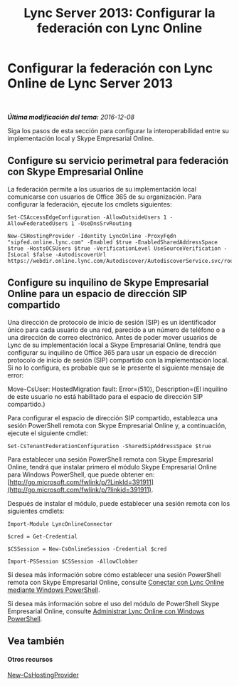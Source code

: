﻿---
title: 'Lync Server 2013: Configurar la federación con Lync Online'
TOCTitle: Configurar la federación con Lync Online
ms:assetid: a10bd1d5-c003-46db-9f57-7d55d3fa08da
ms:mtpsurl: https://technet.microsoft.com/es-es/library/JJ205126(v=OCS.15)
ms:contentKeyID: 48276243
ms.date: 06/02/2017
mtps_version: v=OCS.15
ms.translationtype: HT
---

# Configurar la federación con Lync Online de Lync Server 2013

 

_**Última modificación del tema:** 2016-12-08_

Siga los pasos de esta sección para configurar la interoperabilidad entre su implementación local y Skype Empresarial Online.

## Configure su servicio perimetral para federación con Skype Empresarial Online

La federación permite a los usuarios de su implementación local comunicarse con usuarios de Office 365 de su organización. Para configurar la federación, ejecute los cmdlets siguientes:

    Set-CSAccessEdgeConfiguration -AllowOutsideUsers 1 -AllowFederatedUsers 1 -UseDnsSrvRouting

    New-CSHostingProvider -Identity LyncOnline -ProxyFqdn "sipfed.online.lync.com" -Enabled $true -EnabledSharedAddressSpace $true -HostsOCSUsers $true -VerificationLevel UseSourceVerification -IsLocal $false -AutodiscoverUrl https://webdir.online.lync.com/Autodiscover/AutodiscoverService.svc/root

## Configure su inquilino de Skype Empresarial Online para un espacio de dirección SIP compartido

Una dirección de protocolo de inicio de sesión (SIP) es un identificador único para cada usuario de una red, parecido a un número de teléfono o a una dirección de correo electrónico. Antes de poder mover usuarios de Lync de su implementación local a Skype Empresarial Online, tendrá que configurar su inquilino de Office 365 para usar un espacio de dirección protocolo de inicio de sesión (SIP) compartido con la implementación local. Si no lo configura, es probable que se le presente el siguiente mensaje de error:

Move-CsUser: HostedMigration fault: Error=(510), Description=(El inquilino de este usuario no está habilitado para el espacio de dirección SIP compartido.)

Para configurar el espacio de dirección SIP compartido, establezca una sesión PowerShell remota con Skype Empresarial Online y, a continuación, ejecute el siguiente cmdlet:

    Set-CsTenantFederationConfiguration -SharedSipAddressSpace $true

Para establecer una sesión PowerShell remota con Skype Empresarial Online, tendrá que instalar primero el módulo Skype Empresarial Online para Windows PowerShell, que puede obtener en: [http://go.microsoft.com/fwlink/p/?LinkId=391911](http://go.microsoft.com/fwlink/p/?linkid=391911).

Después de instalar el módulo, puede establecer una sesión remota con los siguientes cmdlets:

    Import-Module LyncOnlineConnector

    $cred = Get-Credential

    $CSSession = New-CsOnlineSession -Credential $cred

    Import-PSSession $CSSession -AllowClobber

Si desea más información sobre cómo establecer una sesión PowerShell remota con Skype Empresarial Online, consulte [Conectar con Lync Online mediante Windows PowerShell](https://docs.microsoft.com/en-us/SkypeForBusiness/set-up-your-computer-for-windows-powershell/set-up-your-computer-for-windows-powershell).

Si desea más información sobre el uso del módulo de PowerShell Skype Empresarial Online, consulte [Administrar Lync Online con Windows PowerShell](skype-for-business-online-using-windows-powershell-to-manage-your-tenant.md).

## Vea también

#### Otros recursos

[New-CsHostingProvider](new-cshostingprovider.md)

